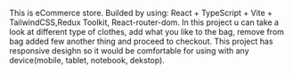 This is eCommerce store. Builded by using: React + TypeScript + Vite + TailwindCSS,Redux Toolkit, React-router-dom.
In this project u can take a look at different type of clothes, add what you like to the bag, remove from bag added few another thing and proceed to checkout.
This project has responsive desighn so it would be comfortable for using with any device(mobile, tablet, notebook, dekstop). 
